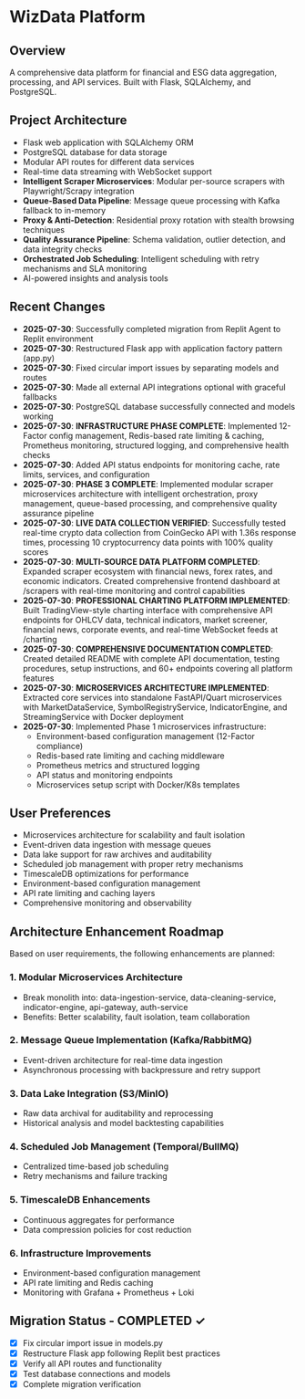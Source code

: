 # WizData Platform

## Overview
A comprehensive data platform for financial and ESG data aggregation, processing, and API services. Built with Flask, SQLAlchemy, and PostgreSQL.

## Project Architecture
- Flask web application with SQLAlchemy ORM
- PostgreSQL database for data storage
- Modular API routes for different data services
- Real-time data streaming with WebSocket support
- **Intelligent Scraper Microservices**: Modular per-source scrapers with Playwright/Scrapy integration
- **Queue-Based Data Pipeline**: Message queue processing with Kafka fallback to in-memory
- **Proxy & Anti-Detection**: Residential proxy rotation with stealth browsing techniques
- **Quality Assurance Pipeline**: Schema validation, outlier detection, and data integrity checks
- **Orchestrated Job Scheduling**: Intelligent scheduling with retry mechanisms and SLA monitoring
- AI-powered insights and analysis tools

## Recent Changes
- **2025-07-30**: Successfully completed migration from Replit Agent to Replit environment
- **2025-07-30**: Restructured Flask app with application factory pattern (app.py)
- **2025-07-30**: Fixed circular import issues by separating models and routes
- **2025-07-30**: Made all external API integrations optional with graceful fallbacks
- **2025-07-30**: PostgreSQL database successfully connected and models working
- **2025-07-30**: **INFRASTRUCTURE PHASE COMPLETE**: Implemented 12-Factor config management, Redis-based rate limiting & caching, Prometheus monitoring, structured logging, and comprehensive health checks
- **2025-07-30**: Added API status endpoints for monitoring cache, rate limits, services, and configuration
- **2025-07-30**: **PHASE 3 COMPLETE**: Implemented modular scraper microservices architecture with intelligent orchestration, proxy management, queue-based processing, and comprehensive quality assurance pipeline
- **2025-07-30**: **LIVE DATA COLLECTION VERIFIED**: Successfully tested real-time crypto data collection from CoinGecko API with 1.36s response times, processing 10 cryptocurrency data points with 100% quality scores
- **2025-07-30**: **MULTI-SOURCE DATA PLATFORM COMPLETED**: Expanded scraper ecosystem with financial news, forex rates, and economic indicators. Created comprehensive frontend dashboard at /scrapers with real-time monitoring and control capabilities
- **2025-07-30**: **PROFESSIONAL CHARTING PLATFORM IMPLEMENTED**: Built TradingView-style charting interface with comprehensive API endpoints for OHLCV data, technical indicators, market screener, financial news, corporate events, and real-time WebSocket feeds at /charting
- **2025-07-30**: **COMPREHENSIVE DOCUMENTATION COMPLETED**: Created detailed README with complete API documentation, testing procedures, setup instructions, and 60+ endpoints covering all platform features
- **2025-07-30**: **MICROSERVICES ARCHITECTURE IMPLEMENTED**: Extracted core services into standalone FastAPI/Quart microservices with MarketDataService, SymbolRegistryService, IndicatorEngine, and StreamingService with Docker deployment
- **2025-07-30**: Implemented Phase 1 microservices infrastructure:
  - Environment-based configuration management (12-Factor compliance)
  - Redis-based rate limiting and caching middleware
  - Prometheus metrics and structured logging
  - API status and monitoring endpoints
  - Microservices setup script with Docker/K8s templates

## User Preferences
- Microservices architecture for scalability and fault isolation
- Event-driven data ingestion with message queues
- Data lake support for raw archives and auditability
- Scheduled job management with proper retry mechanisms
- TimescaleDB optimizations for performance
- Environment-based configuration management
- API rate limiting and caching layers
- Comprehensive monitoring and observability

## Architecture Enhancement Roadmap
Based on user requirements, the following enhancements are planned:

### 1. Modular Microservices Architecture
- Break monolith into: data-ingestion-service, data-cleaning-service, indicator-engine, api-gateway, auth-service
- Benefits: Better scalability, fault isolation, team collaboration

### 2. Message Queue Implementation (Kafka/RabbitMQ)
- Event-driven architecture for real-time data ingestion
- Asynchronous processing with backpressure and retry support

### 3. Data Lake Integration (S3/MinIO)
- Raw data archival for auditability and reprocessing
- Historical analysis and model backtesting capabilities

### 4. Scheduled Job Management (Temporal/BullMQ)
- Centralized time-based job scheduling
- Retry mechanisms and failure tracking

### 5. TimescaleDB Enhancements
- Continuous aggregates for performance
- Data compression policies for cost reduction

### 6. Infrastructure Improvements
- Environment-based configuration management
- API rate limiting and Redis caching
- Monitoring with Grafana + Prometheus + Loki

## Migration Status - COMPLETED ✓
- [x] Fix circular import issue in models.py
- [x] Restructure Flask app following Replit best practices
- [x] Verify all API routes and functionality
- [x] Test database connections and models
- [x] Complete migration verification